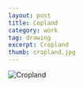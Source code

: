 ```yaml
---
layout: post
title: Copland
category: work
tag: drawing
excerpt: Cropland
thumb: cropland.jpg
---
```


<div class="txt">
  <p><img src="{{ site.file }}/cropland.jpg" alt="Cropland"></p>
</div>
